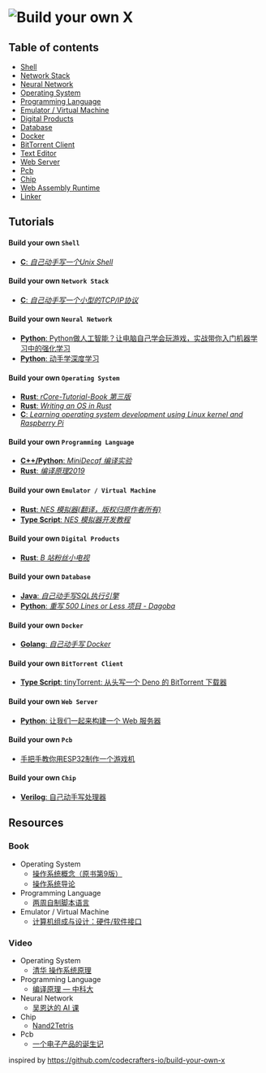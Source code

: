 # ![Build your own X](https://github.com/codecrafters-io/build-your-own-x/raw/master/feynman.png)

## Table of contents

* [Shell](#build-your-own-shell)
* [Network Stack](#build-your-own-network-stack)
* [Neural Network](#build-your-own-neural-network)
* [Operating System](#build-your-own-operating-system)
* [Programming Language](#build-your-own-programming-language)
* [Emulator / Virtual Machine](#build-your-own-emulator--virtual-machine)
* [Digital Products](#build-your-own-digital-products)
* [Database](#build-your-own-database)
* [Docker](#build-your-own-docker)
* [BitTorrent Client](#build-your-own-bittorrent-client)
* [Text Editor](#build-your-own-text-editor)
* [Web Server](#build-your-own-web-server)
* [Pcb](#build-your-own-pcb)
* [Chip](#build-your-own-chip)
* [Web Assembly Runtime](#build-your-own-webassembly-runtime)
* [Linker](#build-your-own-linker)

## Tutorials

#### Build your own `Shell`

* [**C**: _自己动手写一个Unix Shell_](https://www.jxtxzzw.com/archives/3717)

#### Build your own `Network Stack`

* [**C**: _自己动手写一个小型的TCP/IP协议_](https://blog.csdn.net/clrmas/article/details/52843350)

#### Build your own `Neural Network`

* [**Python**:  Python做人工智能？让电脑自己学会玩游戏，实战带你入门机器学习中的强化学习](https://cloud.tencent.com/developer/article/1871200)
* [**Python**:  动手学深度学习](http://zh.gluon.ai/index.html)

#### Build your own `Operating System`

* [**Rust**: _rCore-Tutorial-Book 第三版_](https://rcore-os.github.io/rCore-Tutorial-Book-v3/index.html)
* [**Rust**: _Writing an OS in Rust_](https://os.phil-opp.com/zh-CN/)
* [**C**: _Learning operating system development using Linux kernel and Raspberry Pi_](https://github.com/s-matyukevich/raspberry-pi-os/blob/master/translations/zh-cn/lesson01/rpi-os.md)

#### Build your own `Programming Language`

* [**C++/Python**: _MiniDecaf 编译实验_](https://decaf-lang.github.io/minidecaf-tutorial/)
* [**Rust**: _编译原理2019_](https://mashplant.gitbook.io/decaf-doc/)

#### Build your own `Emulator / Virtual Machine`
* [**Rust**: _NES 模拟器(翻译，版权归原作者所有)_](https://blog.buhe.dev/nes)
* [**Type Script**: _NES 模拟器开发教程_](https://www.jianshu.com/p/d12426ebc2cb)

#### Build your own `Digital Products`

* [**Rust**: _B 站粉丝小电视_](https://blog.buhe.dev/b)

#### Build your own `Database`
* [**Java**: _自己动手写SQL执行引擎_](https://github.com/alchemystar/Freedom)
* [**Python**: _重写 500 Lines or Less 项目 - Dagoba_](https://shuhari.dev/blog/2022/02/500lines-rewrite-dagoba)

#### Build your own `Docker`
* [**Golang**: _自己动手写 Docker_](https://xie.infoq.cn/article/a34a85843a8d87b8044a05cbe)

#### Build your own `BitTorrent Client`
* [**Type Script**: tinyTorrent: 从头写一个 Deno 的 BitTorrent 下载器 ](https://cjting.me/2020/10/31/tinytorrent-a-deno-bt-downloader/)

#### Build your own `Web Server`
* [**Python**: 让我们一起来构建一个 Web 服务器 ](https://mozillazg.com/2015/06/let-us-build-a-web-server-part-1-zh-cn.html)

#### Build your own `Pcb`

* [ 手把手教你用ESP32制作一个游戏机 ](https://www.eet-china.com/mp/a111761.html)


#### Build your own `Chip`

* [**Verilog**: 自己动手写处理器 ](https://blog.csdn.net/leishangwen/article/details/36875581)

## Resources

### Book

* Operating System
  * [操作系统概念（原书第9版）](https://book.douban.com/subject/30297919/)
  * [操作系统导论](https://book.douban.com/subject/33463930/)
* Programming Language
  * [两周自制脚本语言](https://book.douban.com/subject/25908672/)
* Emulator / Virtual Machine
  * [计算机组成与设计：硬件/软件接口](https://book.douban.com/subject/35088440/)

### Video

* Operating System
  * [清华 操作系统原理](https://www.bilibili.com/video/BV1uW411f72n)
* Programming Language
  * [编译原理 — 中科大](https://www.bilibili.com/video/BV17W41187gL)
* Neural Network
  * [吴恩达的 AI 课](https://www.bilibili.com/video/BV1G64y1r71B)
* Chip
  * [Nand2Tetris](https://www.bilibili.com/video/av80737268)
* Pcb
  * [一个电子产品的诞生记](https://www.bilibili.com/video/BV1XQ4y1C7Rb)


inspired by https://github.com/codecrafters-io/build-your-own-x
